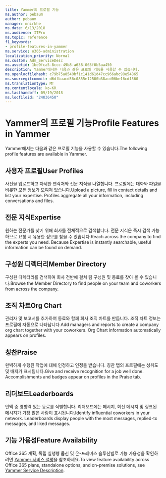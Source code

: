 ```yaml
---
title: Yammer의 프로필 기능
ms.author: pebaum
author: pebaum
manager: mnirkhe
ms.date: 6/13/2018
ms.audience: ITPro
ms.topic: reference
f1_keywords:
- profile-features-in-yammer
ms.service: o365-administration
localization_priority: Normal
ms.custom: Adm_ServiceDesc
ms.assetid: 1be9fca5-8ccc-49b8-a638-065f0b5aa450
description: Yammer에서는 다음과 같은 프로필 기능을 사용할 수 있습니다.
ms.openlocfilehash: c79b75a8540bf1c141d61d47cc966abc98e54865
ms.sourcegitcommit: d6dfbaacd56c0855e12500b38acd06be16cd1560
ms.translationtype: MT
ms.contentlocale: ko-KR
ms.lasthandoff: 09/19/2018
ms.locfileid: "24036450"
---
```

# <a name="profile-features-in-yammer"></a><span data-ttu-id="5c97f-103">Yammer의 프로필 기능</span><span class="sxs-lookup"><span data-stu-id="5c97f-103">Profile Features in Yammer</span></span>

<span data-ttu-id="5c97f-104">Yammer에서는 다음과 같은 프로필 기능을 사용할 수 있습니다.</span><span class="sxs-lookup"><span data-stu-id="5c97f-104">The following profile features are available in Yammer.</span></span>
  
## <a name="user-profiles"></a><span data-ttu-id="5c97f-105">사용자 프로필</span><span class="sxs-lookup"><span data-stu-id="5c97f-105">User Profiles</span></span>
<span data-ttu-id="5c97f-106"><a name="bkmk_UserProfiles"> </a></span><span class="sxs-lookup"><span data-stu-id="5c97f-106"></span></span>

<span data-ttu-id="5c97f-p101">사진을 업로드하고 자세한 연락처와 전문 지식을 나열합니다. 프로필에는 대화와 파일을 비롯한 모든 정보가 모여져 있습니다.</span><span class="sxs-lookup"><span data-stu-id="5c97f-p101">Upload a picture, fill in contact details and list your expertise. Profiles aggregate all your information, including conversations and files.</span></span>
  
## <a name="expertise"></a><span data-ttu-id="5c97f-109">전문 지식</span><span class="sxs-lookup"><span data-stu-id="5c97f-109">Expertise</span></span>
<span data-ttu-id="5c97f-110"><a name="bkmk_Expertise"> </a></span><span class="sxs-lookup"><span data-stu-id="5c97f-110"></span></span>

<span data-ttu-id="5c97f-p102">원하는 전문가를 찾기 위해 회사를 전체적으로 검색합니다. 전문 지식은 즉시 검색 가능하므로 요청 시 유용한 정보를 찾을 수 있습니다.</span><span class="sxs-lookup"><span data-stu-id="5c97f-p102">Reach across the company to find the experts you need. Because Expertise is instantly searchable, useful information can be found on demand.</span></span>
  
## <a name="member-directory"></a><span data-ttu-id="5c97f-113">구성원 디렉터리</span><span class="sxs-lookup"><span data-stu-id="5c97f-113">Member Directory</span></span>
<span data-ttu-id="5c97f-114"><a name="bkmk_MemberDirectory"> </a></span><span class="sxs-lookup"><span data-stu-id="5c97f-114"></span></span>

<span data-ttu-id="5c97f-115">구성원 디렉터리를 검색하여 회사 전반에 걸쳐 팀 구성원 및 동료를 찾아 볼 수 있습니다.</span><span class="sxs-lookup"><span data-stu-id="5c97f-115">Browse the Member Directory to find people on your team and coworkers from across the company.</span></span>
  
## <a name="org-chart"></a><span data-ttu-id="5c97f-116">조직 차트</span><span class="sxs-lookup"><span data-stu-id="5c97f-116">Org Chart</span></span>
<span data-ttu-id="5c97f-117"><a name="bkmk_OrgChart"> </a></span><span class="sxs-lookup"><span data-stu-id="5c97f-117"></span></span>

<span data-ttu-id="5c97f-p103">관리자 및 보고서를 추가하여 동료와 함께 회사 조직 차트를 만듭니다. 조직 차트 정보는 프로필에 자동으로 나타납니다.</span><span class="sxs-lookup"><span data-stu-id="5c97f-p103">Add managers and reports to create a company org chart together with your coworkers. Org Chart information automatically appears on profiles.</span></span>
  
## <a name="praise"></a><span data-ttu-id="5c97f-120">칭찬</span><span class="sxs-lookup"><span data-stu-id="5c97f-120">Praise</span></span>
<span data-ttu-id="5c97f-121"><a name="bkmk_Praise"> </a></span><span class="sxs-lookup"><span data-stu-id="5c97f-121"></span></span>

<span data-ttu-id="5c97f-p104">완벽하게 수행된 작업에 대해 인정하고 인정을 받습니다. 칭찬 탭의 프로필에는 성취도 및 배지가 표시됩니다.</span><span class="sxs-lookup"><span data-stu-id="5c97f-p104">Give and receive recognition for a job well done. Accomplishments and badges appear on profiles in the Praise tab.</span></span>
  
## <a name="leaderboards"></a><span data-ttu-id="5c97f-124">리더보드</span><span class="sxs-lookup"><span data-stu-id="5c97f-124">Leaderboards</span></span>
<span data-ttu-id="5c97f-125"><a name="bkmk_Leaderboards"> </a></span><span class="sxs-lookup"><span data-stu-id="5c97f-125"></span></span>

<span data-ttu-id="5c97f-p105">인맥 중 영향력 있는 동료를 식별합니다. 리더보드에는 메시지, 회신 메시지 및 링크된 메시지가 가장 많은 사람이 표시됩니다.</span><span class="sxs-lookup"><span data-stu-id="5c97f-p105">Identify influential coworkers in your network. Leaderboards display people with the most messages, replied-to messages, and liked messages.</span></span>
  
## <a name="feature-availability"></a><span data-ttu-id="5c97f-128">기능 가용성</span><span class="sxs-lookup"><span data-stu-id="5c97f-128">Feature Availability</span></span>
<span data-ttu-id="5c97f-129"><a name="bkmk_Leaderboards"> </a></span><span class="sxs-lookup"><span data-stu-id="5c97f-129"></span></span>

<span data-ttu-id="5c97f-130">Office 365 계획, 독립 실행형 옵션 및 온-프레미스 솔루션별로 기능 가용성을 확인하려면 [Yammer 서비스 설명](yammer-service-description.md)을 참조하세요.</span><span class="sxs-lookup"><span data-stu-id="5c97f-130">To view feature availability across Office 365 plans, standalone options, and on-premise solutions, see [Yammer Service Description](yammer-service-description.md).</span></span>
  

